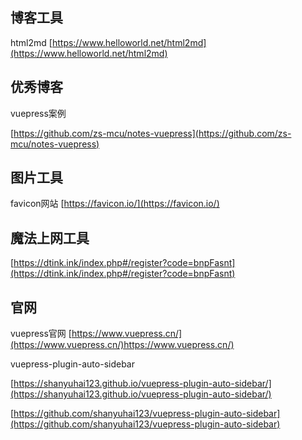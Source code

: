 ## 博客工具

html2md
[https://www.helloworld.net/html2md](https://www.helloworld.net/html2md)



## 优秀博客

vuepress案例

[https://github.com/zs-mcu/notes-vuepress](https://github.com/zs-mcu/notes-vuepress)

## 图片工具

favicon网站
[https://favicon.io/](https://favicon.io/)


## 魔法上网工具

[https://dtink.ink/index.php#/register?code=bnpFasnt](https://dtink.ink/index.php#/register?code=bnpFasnt)


## 官网

vuepress官网
[https://www.vuepress.cn/](https://www.vuepress.cn/)https://www.vuepress.cn/)



vuepress-plugin-auto-sidebar

[https://shanyuhai123.github.io/vuepress-plugin-auto-sidebar/](https://shanyuhai123.github.io/vuepress-plugin-auto-sidebar/)

[https://github.com/shanyuhai123/vuepress-plugin-auto-sidebar](https://github.com/shanyuhai123/vuepress-plugin-auto-sidebar)





